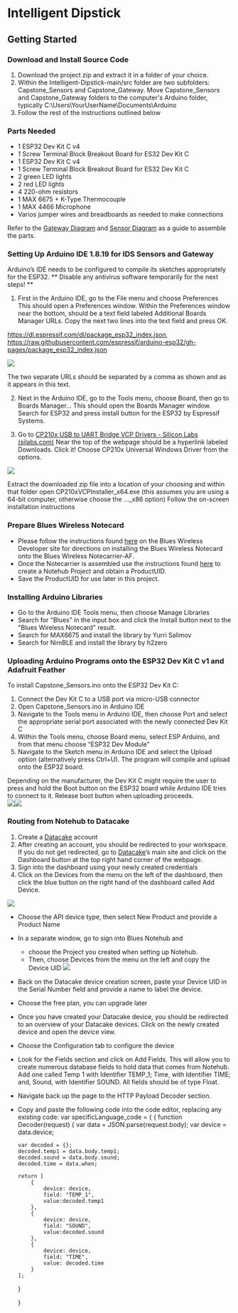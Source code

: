 # Intelligent Dipstick
 
## Getting Started

### Download and Install Source Code
1. Download the project zip and extract it in a folder of your choice. 
2. Within the Intelligent-Dipstick-main/src folder are two subfolders: Capstone_Sensors and Capstone_Gateway. Move Capstone_Sensors and Capstone_Gateway folders to the computer's Arduino folder, typically C:\Users\YourUserName\Documents\Arduino
3. Follow the rest of the instructions outlined below

### Parts Needed
* 1 ESP32 Dev Kit C v4
* 1 Screw Terminal Block Breakout Board for ES32 Dev Kit C
* 1 ESP32 Dev Kit C v4
* 1 Screw Terminal Block Breakout Board for ES32 Dev Kit C
* 2 green LED lights
* 2 red LED lights
* 4 220-ohm resistors 
* 1 MAX 6675 + K-Type Thermocouple
* 1 MAX 4466 Microphone
* Varios jumper wires and breadboards as needed to make connections

Refer to the [Gateway Diagram](docs/Diagrams/Capstone_Gateway_Diagram.pdf) and [Sensor Diagram](docs/Diagrams/Capstone_Sensor_Diagram.pdf) as a guide to assemble the parts. 

### Setting Up Arduino IDE 1.8.19 for IDS Sensors and Gateway
Arduino’s IDE needs to be configured to compile its sketches appropriately for the ESP32.
** Disable any antivirus software temporarily for the next steps! **
1.	First in the Arduino IDE, go to the File menu and choose Preferences 
This should open a Preferences window. Within the Preferences window near the bottom, should be a text field labeled Additional Boards Manager URLs.
Copy the next two lines into the text field and press OK.

https://dl.espressif.com/dl/package_esp32_index.json, 
https://raw.githubusercontent.com/espressif/arduino-esp32/gh-pages/package_esp32_index.json

![](docs/img/Picture1.jpg)

The two separate URLs should be separated by a comma as shown and as it appears in this text. 

2.	Next in the Arduino IDE, go to the Tools menu, choose Board, then go to Boards Manager…
This should open the Boards Manager window. 
Search for ESP32 and press install button for the ESP32 by Espressif Systems. 

3.	Go to [CP210x USB to UART Bridge VCP Drivers - Silicon Labs (silabs.com)](https://www.silabs.com/developers/usb-to-uart-bridge-vcp-drivers)
Near the top of the webpage should be a hyperlink labeled Downloads. Click it!
Choose CP210x Universal Windows Driver from the options. 

![](docs/img/Picture2.jpg)

Extract the downloaded zip file into a location of your choosing and within that folder open CP210xVCPInstaller_x64.exe (this assumes you are using a 64-bit computer, otherwise choose the …_x86 option)
Follow the on-screen installation instructions

### Prepare Blues Wireless Notecard
*	Please follow the instructions found [here](https://dev.blues.io/quickstart/notecard-quickstart/notecarrier-af/#before-you-begin) on the Blues Wireless Developer site for directions on installing the Blues Wireless Notecard onto the Blues Wireless Notecarrier-AF. 
*	Once the Notecarrier is assembled use the instructions found [here](https://dev.blues.io/quickstart/notecard-quickstart/notecarrier-af/#set-up-notehub) to create a Notehub Project and obtain a ProductUID. 
*	Save the ProductUID for use later in this project. 

### Installing Arduino Libraries
*	Go to the Arduino IDE Tools menu, then choose Manage Libraries
*	Search for "Blues" in the input box and click the Install button next to the "Blues Wireless Notecard" result.
*	Search for MAX6675 and install the library by Yurri Salimov
*	Search for NimBLE and install the library by h2zero

### Uploading Arduino Programs onto the ESP32 Dev Kit C v1 and Adafruit Feather
To install Capstone_Sensors.ino onto the ESP32 Dev Kit C:
1.	Connect the Dev Kit C to a USB port via micro-USB connector
2.	Open Capstone_Sensors.ino in Arduino IDE
3.	Navigate to the Tools menu in Arduino IDE, then choose Port and select the appropriate serial port associated with the newly connected Dev Kit C
4.	Within the Tools menu, choose Board menu, select ESP Arduino, and from that menu choose “ESP32 Dev Module” 
5.	 Navigate to the Sketch menu in Arduino IDE and select the Upload option (alternatively press Ctrl+U). The program will compile and upload onto the ESP32 board. 

Depending on the manufacturer, the Dev Kit C might require the user to press and hold the Boot button on the ESP32 board while Arduino IDE tries to connect to it. Release boot button when uploading proceeds.  
![](docs/img/Picture3.jpg)![](docs/img/Picture4.jpg)

### Routing from Notehub to Datacake
1. Create a [Datacake](https://app.datacake.de/signup) account
2. After creating an account, you should be redirected to your workspace. If you do not get redirected, go to [Datacake](https://datacake.co/)’s main site and click on the Dashboard button at the top right hand corner of the webpage. 
3. Sign into the dashboard using your newly created credentials 
4. Click on the Devices from the menu on the left of the dashboard, then click the blue button on the right hand of the dashboard called Add Device. 

![](docs/img/Picture5.png)
* Choose the API device type, then select New Product and provide a Product Name
* In a separate window, go to sign into Blues Notehub and
  * choose the Project you created when setting up Notehub. 
  * Then, choose Devices from the menu on the left and copy the Device UID
![](docs/img/Picture7.jpg)

*	Back on the Datacake device creation screen, paste your Device UID in the Serial Number field and provide a name to label the device. 
*	Choose the free plan, you can upgrade later
*	Once you have created your Datacake device, you should be redirected to an overview of your Datacake devices. Click on the newly created device and open the device view. 
*	Choose the Configuration tab to configure the device 
*	Look for the Fields section and click on Add Fields. This will allow you to  create numerous database fields to hold data that comes from Notehub. Add one called Temp 1 with Identifier TEMP_1; Time, with Identifier TIME; and, Sound, with Identifier SOUND. All fields should be of type Float. 
*	Navigate back up the page to the HTTP Payload Decoder section. 
*	Copy and paste the following code into the code editor, replacing any existing code: 
    var specificLanguage_code = 
    {
        {
        function Decoder(request) {
        var data = JSON.parse(request.body);
        var device = data.device;

        var decoded = {};
        decoded.temp1 = data.body.temp1;
        decoded.sound = data.body.sound;
        decoded.time = data.when;

        return [
            {
                device: device,
                field: "TEMP_1",
                value:decoded.temp1
            },
            {
                device: device,
                field: "SOUND",
                value:decoded.sound
            },
            {
                device: device,
                field: "TIME",
                value: decoded.time
            }
        ];
    } 


        
    }
